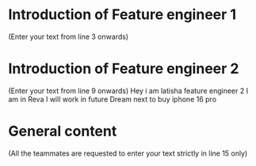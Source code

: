 # Introduction of Feature engineer 1
(Enter your text from line 3 onwards) 




# Introduction of Feature engineer 2 
(Enter your text from line 9 onwards)
Hey i am latisha feature engineer 2
I am in Reva
I will work in future
Dream next to buy iphone 16 pro
# General content
(All the teammates are requested to enter your text strictly in line 15 only)






